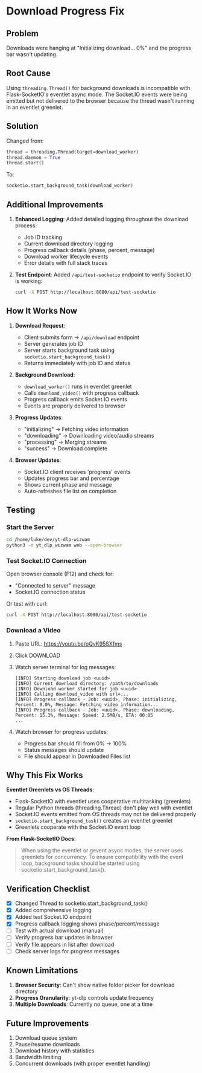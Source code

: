 # Download Progress Fix

## Problem
Downloads were hanging at "Initializing download... 0%" and the progress bar wasn't updating.

## Root Cause
Using `threading.Thread()` for background downloads is incompatible with Flask-SocketIO's eventlet async mode. The Socket.IO events were being emitted but not delivered to the browser because the thread wasn't running in an eventlet greenlet.

## Solution
Changed from:
```python
thread = threading.Thread(target=download_worker)
thread.daemon = True
thread.start()
```

To:
```python
socketio.start_background_task(download_worker)
```

## Additional Improvements

1. **Enhanced Logging**: Added detailed logging throughout the download process:
   - Job ID tracking
   - Current download directory logging
   - Progress callback details (phase, percent, message)
   - Download worker lifecycle events
   - Error details with full stack traces

2. **Test Endpoint**: Added `/api/test-socketio` endpoint to verify Socket.IO is working:
   ```bash
   curl -X POST http://localhost:8080/api/test-socketio
   ```

## How It Works Now

1. **Download Request**:
   - Client submits form → `/api/download` endpoint
   - Server generates job ID
   - Server starts background task using `socketio.start_background_task()`
   - Returns immediately with job ID and status

2. **Background Download**:
   - `download_worker()` runs in eventlet greenlet
   - Calls `download_video()` with progress callback
   - Progress callback emits Socket.IO events
   - Events are properly delivered to browser

3. **Progress Updates**:
   - "initializing" → Fetching video information
   - "downloading" → Downloading video/audio streams
   - "processing" → Merging streams
   - "success" → Download complete

4. **Browser Updates**:
   - Socket.IO client receives 'progress' events
   - Updates progress bar and percentage
   - Shows current phase and message
   - Auto-refreshes file list on completion

## Testing

### Start the Server
```bash
cd /home/luke/dev/yt-dlp-wizwam
python3 -m yt_dlp_wizwam web --open-browser
```

### Test Socket.IO Connection
Open browser console (F12) and check for:
- "Connected to server" message
- Socket.IO connection status

Or test with curl:
```bash
curl -X POST http://localhost:8080/api/test-socketio
```

### Download a Video
1. Paste URL: https://youtu.be/oQvK95SXfms
2. Click DOWNLOAD
3. Watch server terminal for log messages:
   ```
   [INFO] Starting download job <uuid>
   [INFO] Current download directory: /path/to/downloads
   [INFO] Download worker started for job <uuid>
   [INFO] Calling download_video with url=...
   [INFO] Progress callback - Job: <uuid>, Phase: initializing, Percent: 0.0%, Message: Fetching video information...
   [INFO] Progress callback - Job: <uuid>, Phase: downloading, Percent: 15.3%, Message: Speed: 2.5MB/s, ETA: 00:05
   ...
   ```

4. Watch browser for progress updates:
   - Progress bar should fill from 0% → 100%
   - Status messages should update
   - File should appear in Downloaded Files list

## Why This Fix Works

**Eventlet Greenlets vs OS Threads**:
- Flask-SocketIO with eventlet uses cooperative multitasking (greenlets)
- Regular Python threads (threading.Thread) don't play well with eventlet
- Socket.IO events emitted from OS threads may not be delivered properly
- `socketio.start_background_task()` creates an eventlet greenlet
- Greenlets cooperate with the Socket.IO event loop

**From Flask-SocketIO Docs**:
> When using the eventlet or gevent async modes, the server uses greenlets for concurrency. To ensure compatibility with the event loop, background tasks should be started using socketio.start_background_task().

## Verification Checklist

- [x] Changed Thread to socketio.start_background_task()
- [x] Added comprehensive logging
- [x] Added test Socket.IO endpoint
- [x] Progress callback logging shows phase/percent/message
- [ ] Test with actual download (manual)
- [ ] Verify progress bar updates in browser
- [ ] Verify file appears in list after download
- [ ] Check server logs for progress messages

## Known Limitations

1. **Browser Security**: Can't show native folder picker for download directory
2. **Progress Granularity**: yt-dlp controls update frequency
3. **Multiple Downloads**: Currently no queue, one at a time

## Future Improvements

1. Download queue system
2. Pause/resume downloads
3. Download history with statistics
4. Bandwidth limiting
5. Concurrent downloads (with proper eventlet handling)
